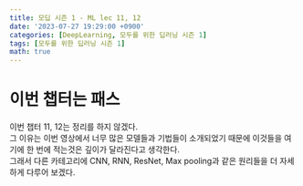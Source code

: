 ```yaml
---
title: 모딥 시즌 1 - ML lec 11, 12 
date: '2023-07-27 19:29:00 +0900'
categories: [DeepLearning, 모두를 위한 딥러닝 시즌 1]
tags: [모두를 위한 딥러닝 시즌 1]
math: true
---
```


# 이번 챕터는 패스 

이번 챕터 11, 12는 정리를 하지 않겠다.  
그 이유는 이번 영상에서 너무 많은 모델들과 기법들이 소개되었기 때문에 이것들을 여기에 한 번에 적는것은 깊이가 달라진다고 생각한다.  
그래서 다른 카테고리에 CNN, RNN, ResNet, Max pooling과 같은 원리들을 더 자세하게 다루어 보겠다.  

